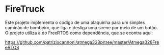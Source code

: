 # FireTruck

Este projeto implementa o código de uma plaquinha para um simples caminão de bombeiro, que liga e desliga uma sirene por meio de um botão.
O projeto utiliza a do FreeRTOS como dependência, que se econtra aqui:

https://github.com/patriziocannoni/atmega328p/tree/master/Atmega328FreeRTOS


